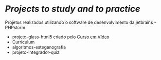 # *Projects to study and to practice*
Projetos realizados utilizando o software de desenvolvimento da jetbrains - PHPstorm

* projeto-glass-html5 criado pelo [Curso em Vídeo](https://www.cursoemvideo.com/curso/html5/)
* Curriculum
* algoritmos-esteganografia
* projeto-integrador-quiz
